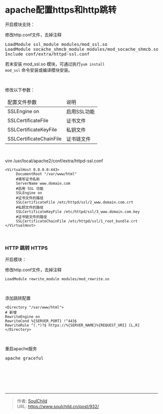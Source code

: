 # apache配置https和http跳转

<!--more-->
开启模块支持：

修改http.conf文件，去掉注释
<pre>
LoadModule ssl_module modules/mod_ssl.so
LoadModule socache_shmcb_module modules/mod_socache_shmcb.so
Include conf/extra/httpd-ssl.conf
</pre>
若未安装 mod_ssl.so 模块，可通过执行<code>yum install mod_ssl</code> 命令安装或编译模块安装。

&nbsp;

修改以下参数：
<table border="0" cellspacing="0" cellpadding="0" align="center">
<thead>
<tr>
<td>配置文件参数</td>
<td>说明</td>
</tr>
</thead>
<tbody>
<tr>
<td>SSLEngine on</td>
<td>启用SSL功能</td>
</tr>
<tr>
<td>SSLCertificateFile</td>
<td>证书文件</td>
</tr>
<tr>
<td>SSLCertificateKeyFile</td>
<td>私钥文件</td>
</tr>
<tr>
<td>SSLCertificateChainFile</td>
<td>证书链文件</td>
</tr>
</tbody>
</table>
&nbsp;

vim /usr/local/apache2/conf/extra/httpd-ssl.conf
<pre><code><span class="hljs-section">&lt;VirtualHost 0.0.0.0:443&gt;</span>
     <span class="hljs-attribute"><span class="hljs-nomarkup">DocumentRoot</span></span> <span class="hljs-string">"/var/www/html"</span> 
     <span class="hljs-comment">#填写证书名称</span>
     <span class="hljs-attribute"><span class="hljs-nomarkup">ServerName</span></span> www.domain.com 
     <span class="hljs-comment">#启用 SSL 功能</span>
     <span class="hljs-attribute">SSLEngine</span> <span class="hljs-literal">on</span> 
     <span class="hljs-comment">#证书文件的路径</span>
     <span class="hljs-attribute">SSLCertificateFile</span> /etc/httpd/ssl/2_www.domain.com.crt 
     <span class="hljs-comment">#私钥文件的路径</span>
     <span class="hljs-attribute">SSLCertificateKeyFile</span> /etc/httpd/ssl/3_www.domain.com.key 
     <span class="hljs-comment">#证书链文件的路径</span>
     <span class="hljs-attribute">SSLCertificateChainFile</span> /etc/httpd/ssl/1_root_bundle.crt 
<span class="hljs-section">&lt;/VirtualHost&gt;</span></code></pre>
&nbsp;
<h3 id="http-.E8.87.AA.E5.8A.A8.E8.B7.B3.E8.BD.AC-https-.E7.9A.84.E5.AE.89.E5.85.A8.E9.85.8D.E7.BD.AE.EF.BC.88.E5.8F.AF.E9.80.89.EF.BC.89">HTTP 跳转 HTTPS</h3>
开启模块：

修改http.conf文件，去掉注释
<pre class="line-numbers" data-start="1"><code class="language-bash">LoadModule rewrite_module modules/mod_rewrite.so
</code></pre>
&nbsp;

添加跳转配置
<pre><code><span class="hljs-section">&lt;Directory "/var/www/html"&gt;</span> 
<span class="hljs-comment"># 新增</span>
<span class="hljs-attribute"><span class="hljs-nomarkup">RewriteEngine</span></span> <span class="hljs-literal">on</span>
<span class="hljs-attribute"><span class="hljs-nomarkup">RewriteCond</span></span> <span class="hljs-variable">%{SERVER_PORT}</span> !^443$
<span class="hljs-attribute"><span class="hljs-nomarkup">RewriteRule</span></span> ^(.*)?$ https://<span class="hljs-variable">%{SERVER_NAME}</span><span class="hljs-variable">%{REQUEST_URI}</span><span class="hljs-meta"> [L,R]</span>
<span class="hljs-section">&lt;/Directory&gt;</span></code></pre>
&nbsp;

重启apache服务
<pre>apache graceful</pre>
&nbsp;

&nbsp;

&nbsp;


---

> 作者: [SoulChild](https://www.soulchild.cn)  
> URL: https://www.soulchild.cn/post/932/  

